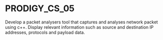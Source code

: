 # PRODIGY_CS_05
Develop a packet analysers tool that captures and analyses network packet using c++. Display relevant information such as source and destination IP addresses, protocols and payload data. 
